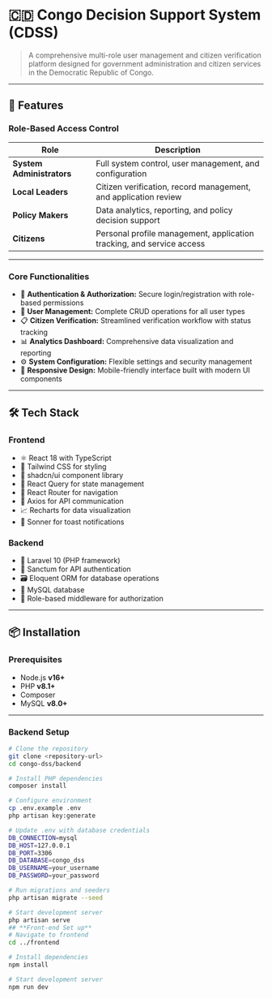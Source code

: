 # 🇨🇩 Congo Decision Support System (CDSS)

> A comprehensive multi-role user management and citizen verification platform designed for government administration and citizen services in the Democratic Republic of Congo.

---

## 🚀 Features

### **Role-Based Access Control**
| Role | Description |
|------|--------------|
| **System Administrators** | Full system control, user management, and configuration |
| **Local Leaders** | Citizen verification, record management, and application review |
| **Policy Makers** | Data analytics, reporting, and policy decision support |
| **Citizens** | Personal profile management, application tracking, and service access |

---

### **Core Functionalities**
- 🔐 **Authentication & Authorization:** Secure login/registration with role-based permissions  
- 👥 **User Management:** Complete CRUD operations for all user types  
- 📋 **Citizen Verification:** Streamlined verification workflow with status tracking  
- 📊 **Analytics Dashboard:** Comprehensive data visualization and reporting  
- ⚙ **System Configuration:** Flexible settings and security management  
- 📱 **Responsive Design:** Mobile-friendly interface built with modern UI components  

---

## 🛠 Tech Stack

### **Frontend**
- ⚛️ React 18 with TypeScript  
- 🎨 Tailwind CSS for styling  
- 🧩 shadcn/ui component library  
- 🔄 React Query for state management  
- 🧭 React Router for navigation  
- 📡 Axios for API communication  
- 📈 Recharts for data visualization  
- 🔔 Sonner for toast notifications  

### **Backend**
- 🐘 Laravel 10 (PHP framework)  
- 🔑 Sanctum for API authentication  
- 🗃 Eloquent ORM for database operations  
- 🧱 MySQL database  
- 🧰 Role-based middleware for authorization  

---

## 📦 Installation

### **Prerequisites**
- Node.js **v16+**
- PHP **v8.1+**
- Composer
- MySQL **v8.0+**

---

### **Backend Setup**

```bash
# Clone the repository
git clone <repository-url>
cd congo-dss/backend

# Install PHP dependencies
composer install

# Configure environment
cp .env.example .env
php artisan key:generate

# Update .env with database credentials
DB_CONNECTION=mysql
DB_HOST=127.0.0.1
DB_PORT=3306
DB_DATABASE=congo_dss
DB_USERNAME=your_username
DB_PASSWORD=your_password

# Run migrations and seeders
php artisan migrate --seed

# Start development server
php artisan serve
## **Front-end Set up**
# Navigate to frontend
cd ../frontend

# Install dependencies
npm install

# Start development server
npm run dev

